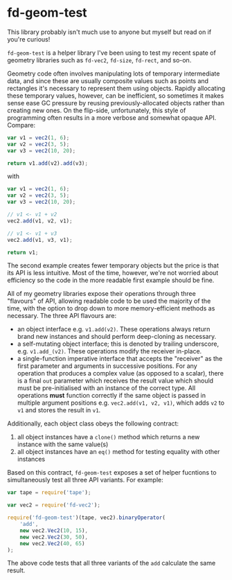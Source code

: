 # fd-geom-test

This library probably isn't much use to anyone but myself but read on if you're curious!

`fd-geom-test` is a helper library I've been using to test my recent spate of geometry libraries such as `fd-vec2`, `fd-size`, `fd-rect`, and so-on.

Geometry code often involves manipulating lots of temporary intermediate data, and since these are usually composite values such as points and rectangles it's necessary to represent them using objects. Rapidly allocating these temporary values, however, can be inefficient, so sometimes it makes sense ease GC pressure by reusing previously-allocated objects rather than creating new ones. On the flip-side, unfortunately, this style of programming often results in a more verbose and somewhat opaque API. Compare:

```javascript
var v1 = vec2(1, 6);
var v2 = vec2(3, 5);
var v3 = vec2(10, 20);

return v1.add(v2).add(v3);
```

with

```javascript
var v1 = vec2(1, 6);
var v2 = vec2(3, 5);
var v3 = vec2(10, 20);

// v1 <- v1 + v2
vec2.add(v1, v2, v1);

// v1 <- v1 + v3
vec2.add(v1, v3, v1);

return v1;
```

The second example creates fewer temporary objects but the price is that its API is less intuitive. Most of the time, however, we're not worried about efficiency so the code in the more readable first example should be fine.

All of my geometry libraries expose their operations through three "flavours" of API, allowing readable code to be used the majority of the time, with the option to drop down to more memory-efficient methods as necessary. The three API flavours are:

  * an object interface e.g. `v1.add(v2)`. These operations always return brand new instances and should perform deep-cloning as necessary.
  * a self-mutating object interface; this is denoted by trailing underscore, e.g. `v1.add_(v2)`. These operations modify the receiver in-place.
  * a single-function imperative interface that accepts the "receiver" as the first parameter and arguments in successive positions. For any operation that produces a complex value (as opposed to a scalar), there is a final `out` parameter which receives the result value which should must be pre-initialised with an instance of the correct type. All operations **must** function correctly if the same object is passed in multiple argument positions e.g. `vec2.add(v1, v2, v1)`, which adds `v2` to `v1` and stores the result in `v1`.
  
Additionally, each object class obeys the following contract:
  
  1. all object instances have a `clone()` method which returns a new instance with the same value(s)
  2. all object instances have an `eq()` method for testing equality with other instances
    
Based on this contract, `fd-geom-test` exposes a set of helper fucntions to simultaneously test all three API variants. For example:

```javascript
var tape = require('tape');

var vec2 = require('fd-vec2');

require('fd-geom-test')(tape, vec2).binaryOperator(
	'add',
	new vec2.Vec2(10, 15),
	new vec2.Vec2(30, 50),
	new vec2.Vec2(40, 65)
);
```

The above code tests that all three variants of the `add` calculate the same result.
